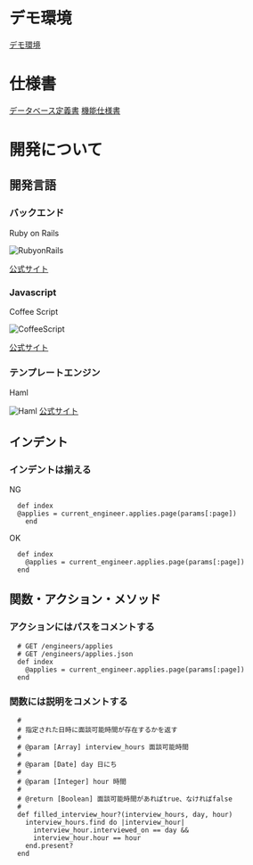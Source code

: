 # デモ環境

[デモ環境](https://fathomless-sierra-97899.herokuapp.com/)

# 仕様書

[データベース定義書](https://docs.google.com/spreadsheets/d/12kzpkfq8x0XqQZKbEUMAVKSs7WCIviT22aw8N7q1snY/edit?usp=sharing)
[機能仕様書](https://hackmd.io/CYBghgHArBEgtAIygZgQFhQYwJxIOwgBm8O0AbBGITiIukA=)


# 開発について

## 開発言語

### バックエンド

Ruby on Rails

![RubyonRails](http://rubyonrails.org/images/rails-logo.svg "Ruby")

[公式サイト](http://rubyonrails.org/)

### Javascript

Coffee Script

![CoffeeScript](http://cdn-ak.f.st-hatena.com/images/fotolife/l/lo25131/20140326/20140326182112.png "CoffeeScript")

[公式サイト](http://coffeescript.org/)

### テンプレートエンジン

Haml

![Haml](http://haml.info/images/haml.png "Haml")
[公式サイト](http://haml.info/)

## インデント

### インデントは揃える


NG
```
  def index
  @applies = current_engineer.applies.page(params[:page])
    end
```

OK
```
  def index
    @applies = current_engineer.applies.page(params[:page])
  end
```

## 関数・アクション・メソッド

### アクションにはパスをコメントする

```
  # GET /engineers/applies
  # GET /engineers/applies.json
  def index
    @applies = current_engineer.applies.page(params[:page])
  end
```

### 関数には説明をコメントする

```
  #
  # 指定された日時に面談可能時間が存在するかを返す
  #
  # @param [Array] interview_hours 面談可能時間
  #
  # @param [Date] day 日にち
  #
  # @param [Integer] hour 時間
  #
  # @return [Boolean] 面談可能時間があればtrue、なければfalse
  #
  def filled_interview_hour?(interview_hours, day, hour)
    interview_hours.find do |interview_hour|
      interview_hour.interviewed_on == day &&
      interview_hour.hour == hour
    end.present?
  end
```
